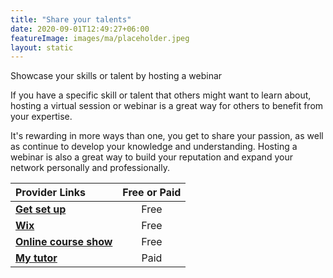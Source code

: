 ```yaml
---
title: "Share your talents"
date: 2020-09-01T12:49:27+06:00
featureImage: images/ma/placeholder.jpeg
layout: static
---
```


Showcase your skills or talent by hosting a webinar

If you have a specific skill or talent that others might want to learn about, hosting a virtual session or webinar is a great way for others to benefit from your expertise.

It's rewarding in more ways than one, you get to share your passion, as well as continue to develop your knowledge and understanding. Hosting a webinar is also a great way to build your reputation and expand your network personally and professionally.

| Provider Links      | Free or Paid  |  
| :-----------          | :--------------:      |  
| [**Get set up**](https://share.hsforms.com/1NendfH52RSCvpOFkCq8D1A49suz) | Free | 
| [**Wix**](https://www.wix.com/blog/2020/04/how-to-create-an-online-course/) | Free | 
| [**Online course show**](https://www.onlinecoursehow.com/tips/host-course-online/) | Free | 
| [**My tutor**](https://www.mytutor.co.uk/tutors/apply/) | Paid | 
  

<br/><br/>






